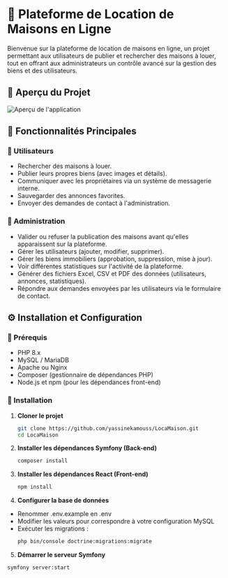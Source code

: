 # 🏡 Plateforme de Location de Maisons en Ligne

Bienvenue sur la plateforme de location de maisons en ligne, un projet permettant aux utilisateurs de publier et rechercher des maisons à louer, tout en offrant aux administrateurs un contrôle avancé sur la gestion des biens et des utilisateurs.

## 📸 Aperçu du Projet

![Aperçu de l'application](assets/screenshot.png)

## 🚀 Fonctionnalités Principales

### 👤 Utilisateurs
- Rechercher des maisons à louer.
- Publier leurs propres biens (avec images et détails).
- Communiquer avec les propriétaires via un système de messagerie interne.
- Sauvegarder des annonces favorites.
- Envoyer des demandes de contact à l'administration.

### 🔑 Administration
- Valider ou refuser la publication des maisons avant qu'elles apparaissent sur la plateforme.
- Gérer les utilisateurs (ajouter, modifier, supprimer).
- Gérer les biens immobiliers (approbation, suppression, mise à jour).
- Voir différentes statistiques sur l'activité de la plateforme.
- Générer des fichiers Excel, CSV et PDF des données (utilisateurs, annonces, statistiques).
- Répondre aux demandes envoyées par les utilisateurs via le formulaire de contact.

## ⚙️ Installation et Configuration

### 📌 Prérequis
- PHP 8.x
- MySQL / MariaDB
- Apache ou Nginx
- Composer (gestionnaire de dépendances PHP)
- Node.js et npm (pour les dépendances front-end)

### 🚀 Installation

1. **Cloner le projet**
   ```bash
   git clone https://github.com/yassinekamouss/LocaMaison.git
   cd LocaMaison
2. **Installer les dépendances Symfony (Back-end)**
   ```bash
   composer install
3. **Installer les dépendances React (Front-end)**
   ```bash
   npm install
4. **Configurer la base de données**
- Renommer .env.example en .env
- Modifier les valeurs pour correspondre à votre configuration MySQL
- Exécuter les migrations :
   ```bash
   php bin/console doctrine:migrations:migrate
5. **Démarrer le serveur Symfony**
```bash
symfony server:start
